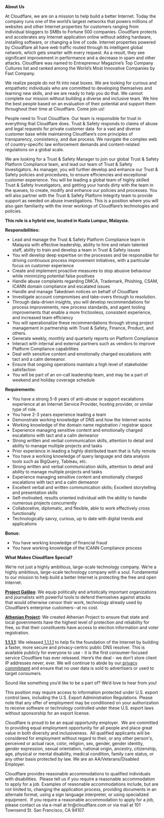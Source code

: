 <div class="content-intro">
	<div><strong>About Us</strong></div>
	<div>
		<p>At Cloudflare, we are on a mission to help build a better Internet. Today the company runs one of the world’s largest networks that powers millions of websites and other Internet properties for customers ranging from individual bloggers to SMBs to Fortune 500 companies. Cloudflare protects and accelerates any Internet application online without adding hardware, installing software, or changing a line of code. Internet properties powered by Cloudflare all have web traffic routed through its intelligent global network, which gets smarter with every request. As a result, they see significant improvement in performance and a decrease in spam and other attacks. Cloudflare was named to Entrepreneur Magazine’s Top Company Cultures list and ranked among the World’s Most Innovative Companies by Fast Company.&nbsp;</p>
		<p><span style="font-weight: 400;">We realize people do not fit into neat boxes. We are looking for curious and empathetic individuals who are committed to developing themselves and learning new skills, and we are ready to help you do that. We cannot complete our mission without building a diverse and inclusive team. We hire the best people based on an evaluation of their potential and support them throughout their time at Cloudflare. Come join us!&nbsp;</span></p>
	</div>
</div>
<p>People need to Trust Cloudflare. Our team is responsible for trust in everything that Cloudflare does. Trust &amp; Safety responds to claims of abuse and legal requests for private customer data&nbsp; for a vast and diverse customer base while maintaining Cloudflare’s core principles of transparency, consistency, and due process. We navigate the complex web of country-specific law enforcement demands and content-related regulations on a global scale.&nbsp;</p>
<p>We are looking for a Trust &amp; Safety Manager to join our global Trust &amp; Safety Platform Compliance team, and lead our team of Trust &amp; Safety Investigators. As manager, you will further develop and enhance our Trust &amp; Safety policies and procedures, to ensure efficiencies and exceptional customer experience. You will be leading a global team of highly skilled Trust &amp; Safety Investigators, and getting your hands dirty with the team in the queues, to create, modify and enhance our policies and processes. You will also partner with the Trust &amp; Safety Platform Integrity team to provide support as needed on abuse investigations. This is a position where you will also gain familiarity with the inner workings of Cloudflare’s technologies and policies.</p>
<p><strong>This role is a hybrid one, located in Kuala Lumpur, Malaysia.</strong></p>
<p><strong>Responsibilities:</strong></p>
<ul>
	<li>Lead and manage the Trust &amp; Safety Platform Compliance team in Malaysia with effective leadership, ability to hire and retain talented staff, ability to train and develop a team in Trust &amp; Safety issues</li>
	<li>You will develop deep expertise on the processes and be responsible for driving continuous process improvement initiatives, with a particular focus on customer experience</li>
	<li>Create and implement proactive measures to stop abusive behaviour while minimizing potential false positives</li>
	<li>Handle abuse complaints regarding DMCA, Trademark, Phishing, CSAM, ICANN domain compliance and escalated issues</li>
	<li>Handle and manage Takedown notices on behalf of Cloudflare</li>
	<li>Investigate account compromises and take-overs through to resolution.</li>
	<li>Through data-driven insights, you will develop recommendations for process improvements, new process standards, and agent tooling improvements that enable a more frictionless, consistent experience, and increased team efficiency</li>
	<li>You will operationalize these recommendations through strong project management in partnership with Trust &amp; Safety, Finance, Product, and others.</li>
	<li>Generate weekly, monthly and quarterly reports on Platform Compliance</li>
	<li>Interact with internal and external partners such as vendors to improve Platform Compliance capabilities</li>
	<li>Deal with sensitive content and emotionally charged escalations with tact and a calm demeanor.</li>
	<li>Ensure that ongoing operations maintain a high level of stakeholder satisfaction</li>
	<li>You will be part of an on-call leadership team, and may be a part of weekend and holiday coverage schedule</li>
</ul>
<p><strong>Requirements:</strong></p>
<ul>
	<li>You have a strong 5-8 years of anti-abuse or support escalations experience at an Internet Service Provider, hosting provider, or similar type of role.</li>
	<li>You have 2-3 years experience leading a team</li>
	<li>Demonstrate working knowledge of DNS and how the Internet works</li>
	<li>Working knowledge of the domain name registration / registrar space</li>
	<li>Experience managing sensitive content and emotionally charged escalations with tact and a calm demeanor</li>
	<li>Strong written and verbal communication skills, attention to detail and ability to manage multiple projects and tasks</li>
	<li>Prior experience in leading a highly distributed team that is fully remote</li>
	<li>You have a working knowledge of query language and data analysis tools such as BigQuery, Tableau, etc.</li>
	<li>Strong written and verbal communication skills, attention to detail and ability to manage multiple projects and tasks</li>
	<li>Experience managing sensitive content and emotionally charged escalations with tact and a calm demeanor</li>
	<li>Excellent verbal and written communication skills; Excellent storytelling and presentation skills</li>
	<li>Self-motivated, results oriented individual with the ability to handle numerous projects concurrently</li>
	<li>Collaborative, diplomatic, and flexible, able to work effectively cross functionally</li>
	<li>Technologically savvy, curious, up to date with digital trends and applications</li>
</ul>
<p><strong>Bonus:</strong></p>
<ul>
	<li>You have working knowledge of financial fraud</li>
	<li>You have working knowledge of the ICANN Compliance process</li>
</ul>
<div class="content-conclusion">
	<p><strong>What Makes Cloudflare Special?</strong></p>
	<p><span style="font-weight: 400;">We’re not just a highly ambitious, large-scale technology company. We’re a highly ambitious, large-scale technology company with a soul. Fundamental to our mission to help build a better Internet is protecting the free and open Internet.</span></p>
	<p><a href="https://blog.cloudflare.com/protecting-free-expression-online/"><strong>Project Galileo</strong></a><span style="font-weight: 400;">: We equip politically and artistically important organizations and journalists with powerful tools to defend themselves against attacks that would otherwise censor their work, technology already used by Cloudflare’s enterprise customers--at no cost.</span></p>
	<p><strong><a href="https://www.cloudflare.com/athenian/">Athenian Project</a></strong><span style="font-weight: 400;">: We created Athenian Project to ensure that state and local governments have the highest level of protection and reliability for free, so that their constituents have access to election information and voter registration.</span></p>
	<p><a href="https://1.1.1.1/"><strong>1.1.1.1</strong></a><span style="font-weight: 400;">: We released</span><a href="https://1.1.1.1/"> <span style="font-weight: 400;">1.1.1.1</span></a><span style="font-weight: 400;"> to help fix the foundation of the Internet by building a faster, more secure and privacy-centric public DNS resolver. This is available publicly for everyone to use - it is the first consumer-focused service Cloudflare has ever released. Here’s the deal - we don’t store client IP addresses never, ever. We will continue to abide by our</span><a href="https://developers.cloudflare.com/1.1.1.1/privacy/public-dns-resolver"> privacy commitment</a><span style="font-weight: 400;"> and ensure that no user data is sold to advertisers or used to target consumers.</span></p>
	<p><span style="font-weight: 400;">Sound like something you’d like to be a part of? We’d love to hear from you!</span></p>
	<p><span style="font-weight: 400;">This position may require access to information protected under U.S. export control laws, including the U.S. Export Administration Regulations. Please note that any offer of employment may be conditioned on your authorization to receive software or technology controlled under these U.S. export laws without sponsorship for an export license.</span></p>
	<p><span style="font-weight: 400;">Cloudflare is proud to be an equal opportunity employer. &nbsp;We are committed to providing equal employment opportunity for all people and place great value in both diversity and inclusiveness. &nbsp;All qualified applicants will be considered for employment without regard to their, or any other person's, perceived or actual</span> <span style="font-weight: 400;">race, color, religion, sex, gender, gender identity, gender expression, sexual orientation, national origin, ancestry, citizenship, age, physical or mental disability, medical condition, family care status, or any other basis protected by law. </span><span style="font-weight: 400;">We are an AA/Veterans/Disabled Employer.</span></p>
	<p><span style="font-weight: 400;">Cloudflare provides reasonable accommodations to qualified individuals with disabilities. &nbsp;Please tell us if you require a reasonable accommodation to apply for a job. Examples of reasonable accommodations include, but are not limited to, changing the application process, providing documents in an alternate format, using a sign language interpreter, or using specialized equipment. &nbsp;If you require a reasonable accommodation to apply for a job, please contact us via e-mail at </span><span style="font-weight: 400;">hr@cloudflare.com</span><span style="font-weight: 400;"> or via mail at 101 Townsend St. San Francisco, CA 94107.</span></p>
</div>